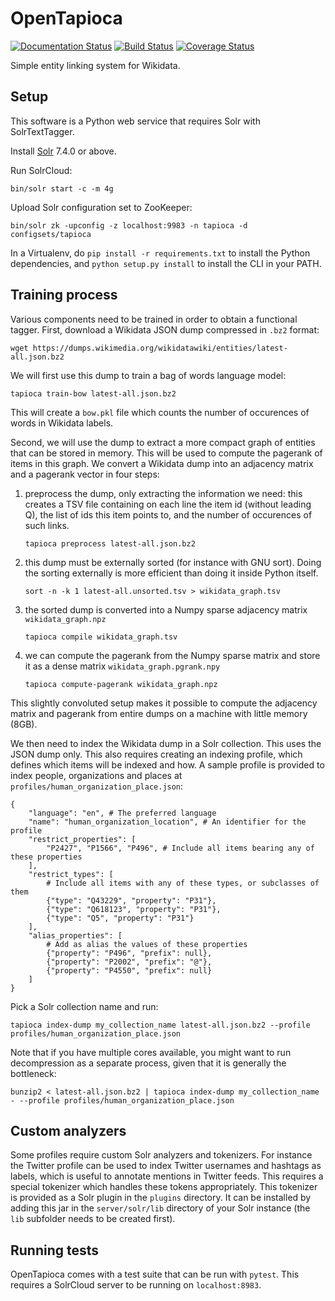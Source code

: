 OpenTapioca
===========
[![Documentation Status](https://readthedocs.org/projects/opentapioca/badge/?version=latest)](https://opentapioca.readthedocs.io/en/latest/?badge=latest) [![Build Status](https://travis-ci.org/wetneb/opentapioca.svg?branch=master)](https://travis-ci.org/wetneb/opentapioca) [![Coverage Status](https://coveralls.io/repos/github/wetneb/opentapioca/badge.svg)](https://coveralls.io/github/wetneb/opentapioca)

Simple entity linking system for Wikidata.

Setup
-----

This software is a Python web service that requires Solr with SolrTextTagger.

Install [Solr](https://lucene.apache.org/solr/) 7.4.0 or above.

Run SolrCloud:

```
bin/solr start -c -m 4g
```

Upload Solr configuration set to ZooKeeper:
```
bin/solr zk -upconfig -z localhost:9983 -n tapioca -d configsets/tapioca
```

In a Virtualenv, do `pip install -r requirements.txt` to install the Python dependencies,
and `python setup.py install` to install the CLI in your PATH.

Training process
----------------

Various components need to be trained in order to obtain a functional tagger. First, download
a Wikidata JSON dump compressed in `.bz2` format:
```
wget https://dumps.wikimedia.org/wikidatawiki/entities/latest-all.json.bz2
```

We will first use this dump to train a bag of words language model:
```
tapioca train-bow latest-all.json.bz2
```

This will create a `bow.pkl` file which counts the number of occurences
of words in Wikidata labels.

Second, we will use the dump to extract a more compact graph of entities that can be stored
in memory. This will be used to compute the pagerank of items in this graph.
We convert a Wikidata dump into an adjacency matrix and a pagerank vector
in four steps:
1. preprocess the dump, only extracting the information we need: this
   creates a TSV file containing on each line the item id (without leading Q),
   the list of ids this item points to, and the number of occurences of such links.
   ```
   tapioca preprocess latest-all.json.bz2
   ```

2. this dump must be externally sorted (for instance with GNU sort). Doing
   the sorting externally is more efficient than doing it inside Python itself.
   ```
   sort -n -k 1 latest-all.unsorted.tsv > wikidata_graph.tsv
   ```

3. the sorted dump is converted into a Numpy sparse adjacency matrix `wikidata_graph.npz`
   ```
   tapioca compile wikidata_graph.tsv
   ```

4. we can compute the pagerank from the Numpy sparse matrix and store 
   it as a dense matrix `wikidata_graph.pgrank.npy`
   ```
   tapioca compute-pagerank wikidata_graph.npz
   ```
    
This slightly convoluted setup makes it possible to compute the adjacency matrix and pagerank
from entire dumps on a machine with little memory (8GB).

We then need to index the Wikidata dump in a Solr collection. This uses the JSON dump only.
This also requires creating an indexing profile, which defines which items will be indexed and how.
A sample profile is provided to index people, organizations and places at `profiles/human_organization_place.json`:
```
{
    "language": "en", # The preferred language
    "name": "human_organization_location", # An identifier for the profile
    "restrict_properties": [
        "P2427", "P1566", "P496", # Include all items bearing any of these properties
    ],
    "restrict_types": [
        # Include all items with any of these types, or subclasses of them
        {"type": "Q43229", "property": "P31"},
        {"type": "Q618123", "property": "P31"},
        {"type": "Q5", "property": "P31"}
    ],
    "alias_properties": [
        # Add as alias the values of these properties
        {"property": "P496", "prefix": null},
        {"property": "P2002", "prefix": "@"},
        {"property": "P4550", "prefix": null}
    ]
}
```

Pick a Solr collection name and run:
```
tapioca index-dump my_collection_name latest-all.json.bz2 --profile profiles/human_organization_place.json
```
Note that if you have multiple cores available, you might want to run decompression as a separate
process, given that it is generally the bottleneck:
```
bunzip2 < latest-all.json.bz2 | tapioca index-dump my_collection_name - --profile profiles/human_organization_place.json
```

Custom analyzers
----------------

Some profiles require custom Solr analyzers and tokenizers. For instance the Twitter profile can be used
to index Twitter usernames and hashtags as labels, which is useful to annotate mentions in Twitter feeds.
This requires a special tokenizer which handles these tokens appropriately. This tokenizer is provided as 
a Solr plugin in the `plugins` directory. It can be installed by adding this jar in the `server/solr/lib` directory
of your Solr instance (the `lib` subfolder needs to be created first).

Running tests
-------------

OpenTapioca comes with a test suite that can be run with `pytest`. This
requires a SolrCloud server to be running on `localhost:8983`.


